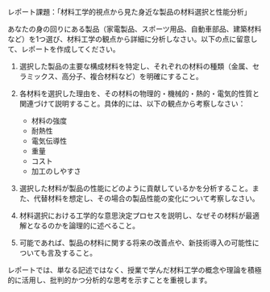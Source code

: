 レポート課題：「材料工学的視点から見た身近な製品の材料選択と性能分析」

あなたの身の回りにある製品（家電製品、スポーツ用品、自動車部品、建築材料など）を1つ選び、材料工学の観点から詳細に分析しなさい。以下の点に留意して、レポートを作成してください。

1. 選択した製品の主要な構成材料を特定し、それぞれの材料の種類（金属、セラミックス、高分子、複合材料など）を明確にすること。

2. 各材料を選択した理由を、その材料の物理的・機械的・熱的・電気的性質と関連づけて説明すること。具体的には、以下の観点から考察しなさい：
   - 材料の強度
   - 耐熱性
   - 電気伝導性
   - 重量
   - コスト
   - 加工のしやすさ

3. 選択した材料が製品の性能にどのように貢献しているかを分析すること。また、代替材料を想定し、その場合の製品性能の変化について考察しなさい。

4. 材料選択における工学的な意思決定プロセスを説明し、なぜその材料が最適解となるのかを論理的に述べること。

5. 可能であれば、製品の材料に関する将来の改善点や、新技術導入の可能性についても言及すること。

レポートでは、単なる記述ではなく、授業で学んだ材料工学の概念や理論を積極的に活用し、批判的かつ分析的な思考を示すことを重視します。